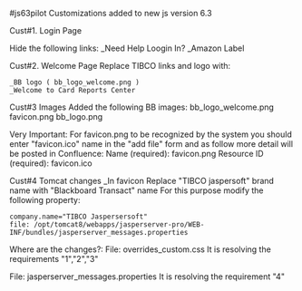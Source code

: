 #js63pilot
 Customizations added to new js version 6.3

Cust#1. Login Page 
 
   Hide the following links:
    _Need Help Loogin In?
    _Amazon Label

Cust#2. Welcome Page
    Replace  TIBCO links and logo with:
   
    _BB logo ( bb_logo_welcome.png ) 
    _Welcome to Card Reports Center

Cust#3 Images
 Added the following BB images: 
  bb_logo_welcome.png
  favicon.png
  bb_logo.png


  Very Important: For favicon.png to be recognized by the system you should enter "favicon.ico" name in the "add file" form and as follow more detail
                  will be posted in Confluence:
                  Name (required): favicon.png 
                  Resource ID (required): favicon.ico  
          

Cust#4 Tomcat changes
   _In favicon 
    Replace "TIBCO jaspersoft" brand name with "Blackboard Transact" name
    For this purpose modify the following property: 

    company.name="TIBCO Jaspersersoft" 
    file: /opt/tomcat8/webapps/jasperserver-pro/WEB-INF/bundles/jasperserver_messages.properties


Where are the changes?:
 File: overrides_custom.css
 It is resolving the requirements "1","2","3"

 File: jasperserver_messages.properties
 It is resolving the requirement "4"
